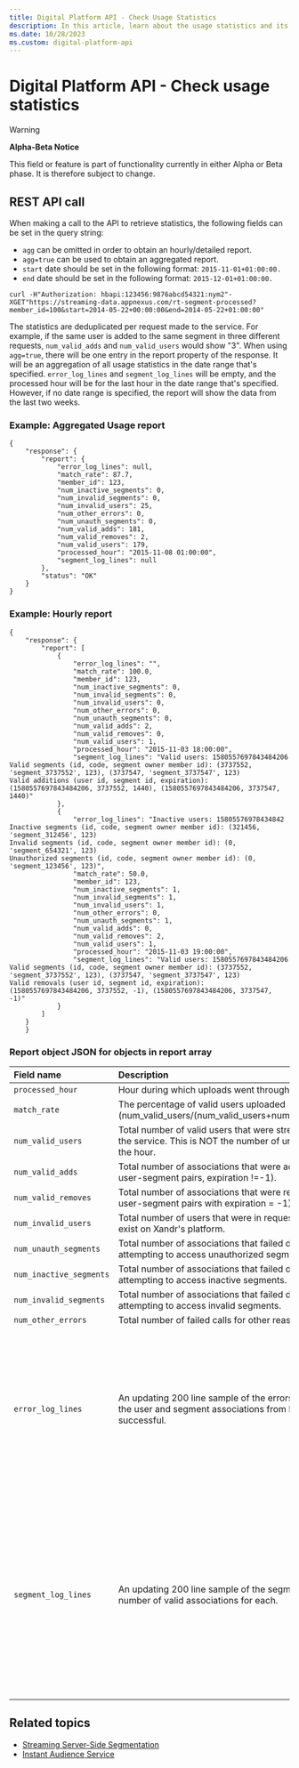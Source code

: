```yaml
---
title: Digital Platform API - Check Usage Statistics
description: In this article, learn about the usage statistics and its REST API call with thorough examples.
ms.date: 10/28/2023
ms.custom: digital-platform-api
---
```


# Digital Platform API - Check usage statistics

> [!WARNING]
> **Alpha-Beta Notice**
>
> This field or feature is part of functionality currently in either Alpha or Beta phase. It is therefore subject to change.

## REST API call

When making a call to the API to retrieve statistics, the following fields can be set in the query string:

- `agg` can be omitted in order to obtain an hourly/detailed report.
- `agg=true` can be used to obtain an aggregated report.
- `start` date should be set in the following format: `2015-11-01+01:00:00.`
- `end` date should be set in the following format: `2015-12-01+01:00:00.`

```
curl -H"Authorization: hbapi:123456:9876abcd54321:nym2"-XGET"https://streaming-data.appnexus.com/rt-segment-processed?member_id=100&start=2014-05-22+00:00:00&end=2014-05-22+01:00:00"
```

The statistics are deduplicated per request made to the service. For example, if the same user is added to the same segment in three
different requests, `num_valid_adds` and `num_valid_users` would show "3". When using `agg=true`, there will be one entry in the report
property of the response. It will be an aggregation of all usage statistics in the date range that's specified. `error_log_lines` and
`segment_log_lines` will be empty, and the processed hour will be for the last hour in the date range that's specified. However, if no date range is specified, the report will show the data from the last two weeks.

### Example: Aggregated Usage report

```
{
    "response": {
        "report": {
            "error_log_lines": null,
            "match_rate": 87.7,
            "member_id": 123,
            "num_inactive_segments": 0,
            "num_invalid_segments": 0,
            "num_invalid_users": 25,
            "num_other_errors": 0,
            "num_unauth_segments": 0,
            "num_valid_adds": 181,
            "num_valid_removes": 2,
            "num_valid_users": 179,
            "processed_hour": "2015-11-08 01:00:00",
            "segment_log_lines": null
        },
        "status": "OK"
    }
}
```

### Example: Hourly report

```
{
    "response": {
        "report": [
            {
                "error_log_lines": "",
                "match_rate": 100.0,
                "member_id": 123,
                "num_inactive_segments": 0,
                "num_invalid_segments": 0,
                "num_invalid_users": 0,
                "num_other_errors": 0,
                "num_unauth_segments": 0,
                "num_valid_adds": 2,
                "num_valid_removes": 0,
                "num_valid_users": 1,
                "processed_hour": "2015-11-03 18:00:00",
                "segment_log_lines": "Valid users: 1580557697843484206
Valid segments (id, code, segment owner member id): (3737552, 'segment_3737552', 123), (3737547, 'segment_3737547', 123)
Valid additions (user id, segment id, expiration): (1580557697843484206, 3737552, 1440), (1580557697843484206, 3737547, 1440)"
            },
            {
                "error_log_lines": "Inactive users: 15805576978434842
Inactive segments (id, code, segment owner member id): (321456, 'segment_312456', 123)
Invalid segments (id, code, segment owner member id): (0, 'segment_654321', 123)
Unauthorized segments (id, code, segment owner member id): (0, 'segment_123456', 123)",
                "match_rate": 50.0,
                "member_id": 123,
                "num_inactive_segments": 1,
                "num_invalid_segments": 1,
                "num_invalid_users": 1,
                "num_other_errors": 0,
                "num_unauth_segments": 1,
                "num_valid_adds": 0,
                "num_valid_removes": 2,
                "num_valid_users": 1,
                "processed_hour": "2015-11-03 19:00:00",
                "segment_log_lines": "Valid users: 1580557697843484206
Valid segments (id, code, segment owner member id): (3737552, 'segment_3737552', 123), (3737547, 'segment_3737547', 123)
Valid removals (user id, segment id, expiration): (1580557697843484206, 3737552, -1), (1580557697843484206, 3737547, -1)"
            }
        ]
    }
    }
```

### Report object JSON for objects in report array

| Field name | Description | Example value |
|:---|:---|:---|
| `processed_hour` | Hour during which uploads went through. | `"2014-05-22 00:00:00"` |
| `match_rate` | The percentage of valid users uploaded (num_valid_users/(num_valid_users+num_invalid_users)). | `75.00` |
| `num_valid_users` | Total number of valid users that were streamed through the service. This is NOT the number of unique users for the hour. | `124578` |
| `num_valid_adds` | Total number of associations that were added (that is, user-segment pairs, expiration !=-1). | `98765432` |
| `num_valid_removes` | Total number of associations that were removed (that is, user-segment pairs with expiration = -1). | `98765432` |
| `num_invalid_users` | Total number of users that were in requests, but do not exist on Xandr's platform. | `4000` |
| `num_unauth_segments` | Total number of associations that failed due to attempting to access unauthorized segments. | `500` |
| `num_inactive_segments` | Total number of associations that failed due to attempting to access inactive segments. | `200` |
| `num_invalid_segments` | Total number of associations that failed due to attempting to access invalid segments. | `3` |
| `num_other_errors` | Total number of failed calls for other reasons. | `0` |
| `error_log_lines` | An updating 200 line sample of the errors that prevented the user and segment associations from being successful. | `"Inactive users: 15805576978434842 Inactive segments (id, code, segment owner member id): (321456, 'segment_312456', 123)`<br>`Invalid segments (id, code, segment owner member id): (0, 'segment_654321', 123)`<br>`Unauthorized segments (id, code, segment owner member id): (0, 'segment_123456', 123)"` |
| `segment_log_lines` | An updating 200 line sample of the segments and the number of valid associations for each. | `"Valid users: 1580557697843484206`<br>`Valid segments (id, code, segment owner member id): (3737552, 'segment_3737552', 123), (3737547, 'segment_3737547', 123)`<br>`Valid additions (user id, segment id, expiration): (1580557697843484206, 3737552, 1440), (1580557697843484206, 3737547, 1440)`<br>`Valid removals (user id, segment id, expiration): (1580557697843484206, 3737552, -1), (1580557697843484206, 3737547, -1)"` |

## Related topics

- [Streaming Server-Side Segmentation](streaming-server-side-segmentation.md)
- [Instant Audience Service](instant-audience-service.md)
